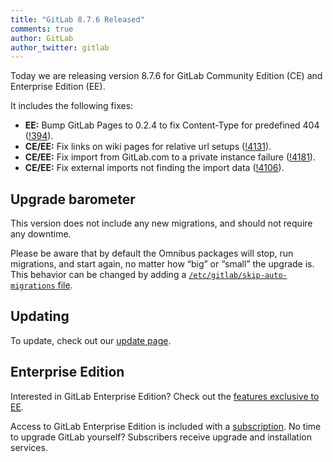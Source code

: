 ```yaml
---
title: "GitLab 8.7.6 Released"
comments: true
author: GitLab
author_twitter: gitlab
---
```


Today we are releasing version 8.7.6 for GitLab Community Edition (CE) and
Enterprise Edition (EE).

It includes the following fixes:

- **EE:** Bump GitLab Pages to 0.2.4 to fix Content-Type for predefined 404
  ([!394]).
- **CE/EE:** Fix links on wiki pages for relative url setups ([!4131]).
- **CE/EE:** Fix import from GitLab.com to a private instance failure ([!4181]).
- **CE/EE:** Fix external imports not finding the import data ([!4106]).

<!-- more -->

## Upgrade barometer

This version does not include any new migrations, and should not require any
downtime.

Please be aware that by default the Omnibus packages will stop, run migrations,
and start again, no matter how “big” or “small” the upgrade is. This behavior
can be changed by adding a [`/etc/gitlab/skip-auto-migrations`
file](http://doc.gitlab.com/omnibus/update/README.html).

## Updating

To update, check out our [update page](https://about.gitlab.com/update).

## Enterprise Edition

Interested in GitLab Enterprise Edition? Check out the [features exclusive to
EE](http://about.gitlab.com/features/#enterprise).

Access to GitLab Enterprise Edition is included with a [subscription](http://www.gitlab.com/subscription/).
No time to upgrade GitLab yourself? Subscribers receive upgrade and installation
services.

[!394]: https://gitlab.com/gitlab-org/gitlab-ee/merge_requests/394
[!4131]: https://gitlab.com/gitlab-org/gitlab-ce/merge_requests/4131
[!4181]: https://gitlab.com/gitlab-org/gitlab-ce/merge_requests/4181
[!4106]: https://gitlab.com/gitlab-org/gitlab-ce/merge_requests/4106
